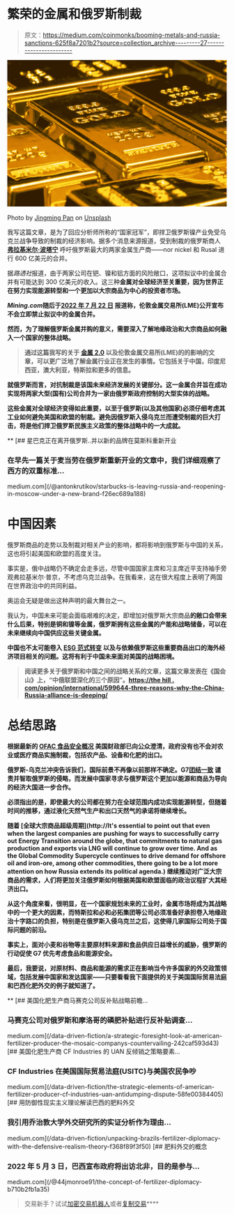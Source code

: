 # 繁荣的金属和俄罗斯制裁

> 原文：<https://medium.com/coinmonks/booming-metals-and-russia-sanctions-625f8a7201b2?source=collection_archive---------27----------------------->

![](img/d0818a6c45bca65aab767ef98c974d70.png)

Photo by [Jingming Pan](https://unsplash.com/@pokmer?utm_source=medium&utm_medium=referral) on [Unsplash](https://unsplash.com?utm_source=medium&utm_medium=referral)

我写这篇文章，是为了回应分析师所称的“国家冠军”，即捍卫俄罗斯镍产业免受乌克兰战争导致的制裁的经济影响。据多个消息来源报道，受到制裁的俄罗斯商人 [**弗拉基米尔·波塔宁**](https://www.reuters.com/markets/deals/potanin-seen-major-obstacle-russian-60bn-metal-merger-2022-07-06/) 呼吁俄罗斯最大的两家金属生产商——nor nickel 和 Rusal 进行 600 亿美元的合并。

据*路透社*报道，由于两家公司在钯、镍和铝方面的风险敞口，这项拟议中的金属合并有可能达到 300 亿美元的收入。这三种[](https://www.spglobal.com/commodityinsights/en/market-insights/latest-news/metals/022422-nickel-copper-other-key-non-ferrous-metals-jump-amid-russias-invasion-of-ukraine)**金属对全球经济至关重要，因为世界正在努力实现能源转型和一个更加以大宗商品为中心的投资者市场。**

***Mining.com*随后于[**2022 年 7 月 22 日**](https://www.mining.com/web/lme-wont-ban-nornickels-metal-as-russian-firm-isnt-under-uk-sanctions/) 报道称，伦敦金属交易所(LME)公开宣布不会立即禁止拟议中的金属合并。**

**然而，为了理解俄罗斯金属并购的意义，需要深入了解地缘政治和大宗商品如何融入一个国家的整体战略。**

> **通过这篇我写的关于 [**金属 2.0**](/coinmonks/metals-2-0-the-game-changers-in-geopolitics-da643974401f) 以及伦敦金属交易所(LME)的的影响的文章，可以更广泛地了解金属行业正在发生的事情。它包括关于中国，印度尼西亚，澳大利亚，特斯拉和更多的信息。**

**就俄罗斯而言，对抗制裁是该国未来经济发展的关键部分。这一金属合并旨在成功实现将两家大型(国有)公司合并为一家由俄罗斯政府控制的大型实体的战略。**

**这些金属对全球经济变得如此重要，以至于俄罗斯(以及其他国家)必须仔细考虑其工业如何避免美国和欧盟的制裁。避免因俄罗斯入侵乌克兰而遭受制裁的巨大打击，将是他们捍卫俄罗斯民族主义政策的整体战略中的一大成就。**

**[](/@antonkrutikov/starbucks-is-leaving-russia-and-reopening-in-moscow-under-a-new-brand-f26ec689a188) [## 星巴克正在离开俄罗斯..并以新的品牌在莫斯科重新开业

### 在早先一篇关于麦当劳在俄罗斯重新开业的文章中，我们详细观察了西方的双重标准…

medium.com](/@antonkrutikov/starbucks-is-leaving-russia-and-reopening-in-moscow-under-a-new-brand-f26ec689a188) 

# **中国因素**

俄罗斯商品的走势以及制裁对相关产业的影响，都将影响到俄罗斯与中国的关系，这也将引起美国和欧盟的高度关注。

事实是，俄中战略仍不确定会走多远，尽管中国国家主席和习主席近平支持袖手旁观弗拉基米尔·普京，不考虑乌克兰战争。在我看来，这在很大程度上表明了两国在世界政治中的共同利益。

奥运会无疑是做出这种声明的最大舞台之一。

我认为，中国未来可能会面临艰难的决定，即增加对俄罗斯大宗商品[](https://oilprice.com/Metals/Commodities/Nickel-Prices-Surge-As-UK-Sanctions-Major-Russian-Miner.html)**的敞口会带来什么后果，特别是铜和镍等金属，俄罗斯拥有这些金属的产能和战略储备，可以在未来继续向中国供应这些关键金属。**

**中国也不太可能卷入 [**ESG 范式转变**](/coinmonks/paradigm-shifts-indigenous-groups-mining-projects-during-global-commodity-supercycle-44b5d3b34aaf) 以及与依赖俄罗斯这些重要商品出口的海外经济项目相关的问题。这将有利于中国未来面对美国的战略困境。**

> **阅读更多关于俄罗斯和中国之间的战略关系的文章，这篇文章发表在《国会山》上，“中俄联盟深化的三个原因”。[https://the hill . com/opinion/international/599644-three-reasons-why-the-China-Russia-alliance-is-deeping/](https://thehill.com/opinion/international/599644-three-reasons-why-the-china-russia-alliance-is-deepening/)**

# ****总结思路****

**根据最新的 [**OFAC 食品安全概况**](https://home.treasury.gov/system/files/126/russia_fact_sheet_20220714.pdf) 美国财政部已向公众澄清，政府没有也不会对农业或医疗商品实施制裁，包括农产品、设备和化肥的出口。**

**俄罗斯-乌克兰冲突告诉我们，国际前景不再像以前那样不确定。G7[**团结一致**](/@44jmonroe91/while-g7-tackles-global-food-security-putin-flexes-at-st-petersburg-d09b4ea50c65) 谴责并智取俄罗斯的侵略，而发展中国家寻求与俄罗斯这个更加以能源和商品为导向的经济大国进一步合作。**

**必须指出的是，即使最大的公司都在努力在全球范围内成功实现能源转型，但随着时间的推移，通过液化天然气生产和出口天然气的承诺将继续增长。**

**随着 [**全球大宗商品超级周期**](http://It's essential to point out that even when the largest companies are pushing for ways to successfully carry out Energy Transition around the globe, that commitments to natural gas production and exports via LNG will continue to grow over time. And as the Global Commodity Supercycle continues to drive demand for offshore oil and iron-ore, among other commodities, there going to be a lot more attention on how Russia extends its political agenda.) 继续推动对广泛大宗商品的需求，人们将更加关注俄罗斯如何根据美国和欧盟面临的政治议程扩大其经济出口。**

**从这个角度来看，很明显，在一个国家规划未来的工业时，金属市场将成为其战略中的一个更大的因素，而特斯拉和必和必拓集团等公司必须准备好承担卷入地缘政治十字路口的负担，特别是在俄罗斯入侵乌克兰之后，这使得几家国际公司处于国际问题的前沿。**

**事实上，面对小麦和谷物等主要原材料来源和食品供应日益增长的威胁，俄罗斯的行动促使 G7 优先考虑食品和能源安全。**

**最后，我要说，对原材料、商品和能源的需求正在影响当今许多国家的外交政策领域，包括发展中国家和发达国家——只要看看我下面提供的关于美国国际贸易法庭和巴西化肥外交的例子就知道了。**

**[](/data-driven-fiction/a-strategic-foresight-look-at-american-fertilizer-producer-the-mosaic-companys-countervailing-242caf593d43) [## 美国化肥生产商马赛克公司反补贴战略前瞻…

### 马赛克公司对俄罗斯和摩洛哥的磷肥补贴进行反补贴调查…

medium.com](/data-driven-fiction/a-strategic-foresight-look-at-american-fertilizer-producer-the-mosaic-companys-countervailing-242caf593d43) [](/data-driven-fiction/the-strategic-elements-of-american-fertilizer-producer-cf-industries-uan-antidumping-dispute-58fe00384405) [## 美国化肥生产商 CF Industries 的 UAN 反倾销之策略要素…

### CF Industries 在美国国际贸易法庭(USITC)与美国农民争吵

medium.com](/data-driven-fiction/the-strategic-elements-of-american-fertilizer-producer-cf-industries-uan-antidumping-dispute-58fe00384405) [](/data-driven-fiction/unpacking-brazils-fertilizer-diplomacy-with-the-defensive-realism-theory-f368f89f3f50) [## 用防御性现实主义理论解读巴西的肥料外交

### 我引用乔治敦大学外交研究所的实证分析作为理由…

medium.com](/data-driven-fiction/unpacking-brazils-fertilizer-diplomacy-with-the-defensive-realism-theory-f368f89f3f50) [](/@44jmonroe91/the-concept-of-fertilizer-diplomacy-b710b2fb1a35) [## 肥料外交的概念

### 2022 年 5 月 3 日，巴西宣布政府将出访北非，目的是参与…

medium.com](/@44jmonroe91/the-concept-of-fertilizer-diplomacy-b710b2fb1a35) 

> 交易新手？试试[加密交易机器人](/coinmonks/crypto-trading-bot-c2ffce8acb2a)或者[复制交易](/coinmonks/top-10-crypto-copy-trading-platforms-for-beginners-d0c37c7d698c)****